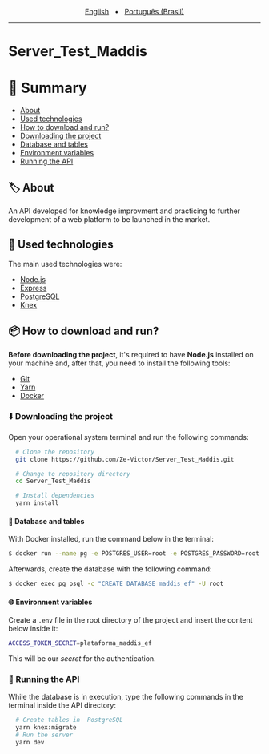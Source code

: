 <p align="center">
  <a href="https://github.com/Ze-Victor/Server_Test_Maddis/blob/master/README-en.md">English</a>&nbsp;&nbsp;&nbsp;•&nbsp;&nbsp;
  <a href="https://github.com/Ze-Victor/Server_Test_Maddis/blob/master/README.md">Português (Brasil)</a>
</p>
<hr>

# Server_Test_Maddis

# 🔖 Summary

- [About](#🏷️-about)
- [Used technologies](#🚀-used-technologies)
- [How to download and run?](#📦-how-to-download-and-run)
- [Downloading the project](#⬇️-downloading-the-project)
- [Database and tables](#🎲-database-and-tables)
- [Environment variables](#🌐-environment-variables)
- [Running the API](#🏃-running-the-api)

## 🏷️ About

An API developed for knowledge improvment and practicing to further development of a web platform to be launched in the market.

## 🚀 Used technologies

The main used technologies were:

- [Node.js](https://nodejs.org/en/)
- [Express](http://expressjs.com/)
- [PostgreSQL](https://www.postgresql.org/)
- [Knex](https://knexjs.org/)

## 📦 How to download and run?

**Before downloading the project**, it's required to have **Node.js** installed on your machine and, after that, you need to install the following tools:

- [Git](https://git-scm.com/)
- [Yarn](https://classic.yarnpkg.com/lang/en/)
- [Docker](https://www.docker.com/)

### ⬇️ Downloading the project

Open your operational system terminal and run the following commands:

```bash
  # Clone the repository
  git clone https://github.com/Ze-Victor/Server_Test_Maddis.git

  # Change to repository directory 
  cd Server_Test_Maddis

  # Install dependencies
  yarn install
```

#### 🎲 Database and tables

With Docker installed, run the command below in the terminal:

```bash
$ docker run --name pg -e POSTGRES_USER=root -e POSTGRES_PASSWORD=root -p 5432:5432 -d postgres
```

Afterwards, create the database with the following command:

```bash
$ docker exec pg psql -c "CREATE DATABASE maddis_ef" -U root 
```

#### 🌐 Environment variables

Create a `.env` file in the root directory of the project and insert the content below inside it:

```bash
ACCESS_TOKEN_SECRET=plataforma_maddis_ef
```

This will be our *secret* for the authentication.

### 🏃 Running the API

While the database is in execution, type the following commands in the terminal inside the API directory:

```bash
  # Create tables in  PostgreSQL
  yarn knex:migrate
  # Run the server
  yarn dev
```
